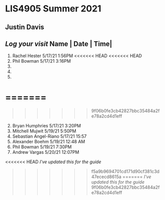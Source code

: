 # LIS4905 Summer 2021

## Justin Davis

*Log your visit*
    Name |       Date |  Time|
--------------------------------
1. Rachel Hester 5/17/21 1:56PM
<<<<<<< HEAD
<<<<<<< HEAD
2. Phil Bowman 5/17/21 3:16PM
3.
4.
5.
=======
=======
>>>>>>> 9f06b0fe3cb42827bbc35484a2fe78a2cd4d1eff
2. Bryan Humphries 5/17/21 3:20PM
3. Mitchell Mujwit 5/19/21 5:50PM
4. Sebastian Angel-Riano 5/17/21   15:57
5. Alexander Boehm 5/19/21 12:48 AM
6. Phil Bowman 5/19/21 7:30PM
7. Andrew Vargas 5/20/21 12:07PM

<<<<<<< HEAD
*I've updated this for the guide*
>>>>>>> f5a9b9694701cd171d90cf381c3d47ececd8615a
=======
*I've updated this for the guide*
>>>>>>> 9f06b0fe3cb42827bbc35484a2fe78a2cd4d1eff

